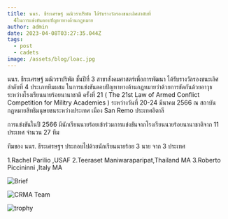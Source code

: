```yaml
---
title: นนร. ธีระเศรษฐ์ มณิวราปริพัต ได้รับรางวัลรองชนะเลิศลำดับที่
  4ในการแข่งขันตอบปัญหาทางด้านกฎหมาย
author: admin
date: 2023-04-08T03:27:35.044Z
tags:
  - post
  - cadets
image: /assets/blog/loac.jpg
---
```

นนร. ธีระเศรษฐ์ มณิวราปริพัต ชั้นปีที่ 3 สาขาสังคมศาสตร์เพื่อการพัฒนา ได้รับรางวัลรองชนะเลิศลำดับที่ 4 ประเภททีมผสม ในการแข่งขันตอบปัญหาทางด้านกฎหมายว่าด้วยการขัดกันด้วยอาวุธ ระหว่างโรงเรียนนายร้อยนานาชาติ ครั้งที่ 21 ( The 21st Law of Armed Conflict Competition for Militry Academies ) ระหว่างวันที่ 20-24 มีนาคม 2566 ณ สถาบันกฎหมายสิทธิมนุษยชนระหว่างประเทศ เมือง San Remo ประเทศอิตาลี 

การแข่งขันในปี 2566  มีนักเรียนนายร้อยเข้าร่วมการแข่งขันจากโรงเรียนนายร้อยนานาชาติจาก 11 ประเทศ จำนวน 27 ทีม

ทีมของ นนร. ธีระเศรษฐฯ ประกอบไปด้วยนักเรียนนายร้อย 3 นาย จาก 3 ประเทศ 

1.Rachel Parilio ,USAF
2.Teeraset Maniwaraparipat,Thailand MA
3.Roberto Piccininni ,Italy MA

![](/assets/blog/973658.jpg "Brief")

![CRMA Team](/assets/blog/ทีมไทย.jpg "ทีม CRMA")

![trophy](/assets/blog/รางวัลรองชนะเลิศ-ลำดับ4.jpg "รางวัลรองชนะเลิศอันดับ 4")